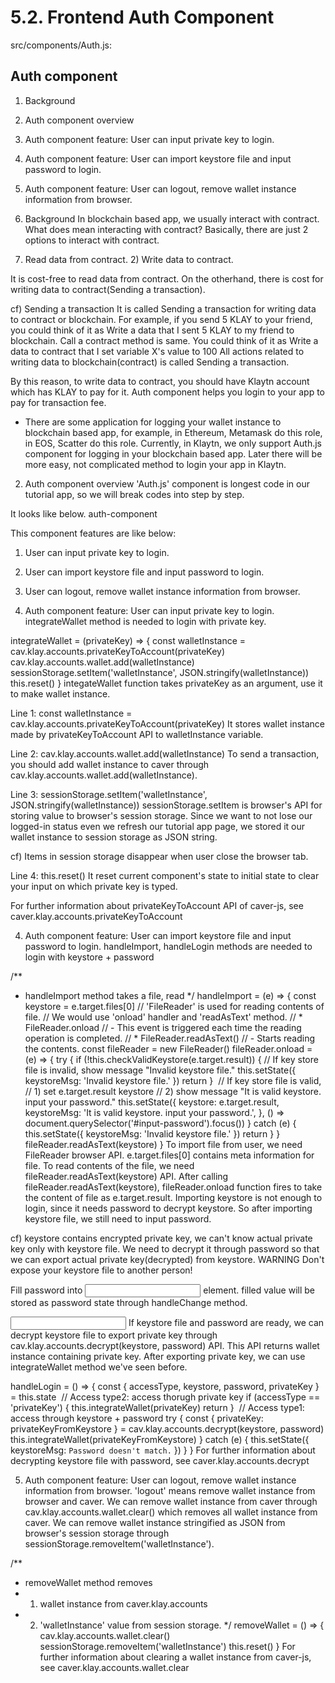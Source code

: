# 5.2. Frontend Auth Component

src/components/Auth.js:

## Auth component
1) Background
2) Auth component overview
3) Auth component feature: User can input private key to login.
4) Auth component feature: User can import keystore file and input password to login.
5) Auth component feature: User can logout, remove wallet instance information from browser.

1) Background
In blockchain based app, we usually interact with contract.
What does mean interacting with contract?
Basically, there are just 2 options to interact with contract.
1) Read data from contract. 2) Write data to contract.

It is cost-free to read data from contract.
On the otherhand, there is cost for writing data to contract(Sending a transaction).

cf) Sending a transaction
It is called Sending a transaction for writing data to contract or blockchain.
For example, if you send 5 KLAY to your friend, you could think of it as Write a data that I sent 5 KLAY to my friend to blockchain.
Call a contract method is same. You could think of it as Write a data to contract that I set variable X's value to 100 All actions related to writing data to blockchain(contract) is called Sending a transaction.

By this reason, to write data to contract, you should have Klaytn account which has KLAY to pay for it.
Auth component helps you login to your app to pay for transaction fee.

* There are some application for logging your wallet instance to blockchain based app, for example, in Ethereum, Metamask do this role, in EOS, Scatter do this role. Currently, in Klaytn, we only support Auth.js component for logging in your blockchain based app. Later there will be more easy, not complicated method to login your app in Klaytn.

2) Auth component overview
'Auth.js' component is longest code in our tutorial app, so we will break codes into step by step.

It looks like below.
auth-component​

This component features are like below:
1) User can input private key to login.
2) User can import keystore file and input password to login.
3) User can logout, remove wallet instance information from browser.

3) Auth component feature: User can input private key to login.
integrateWallet method is needed to login with private key.

integrateWallet = (privateKey) => {
  const walletInstance = cav.klay.accounts.privateKeyToAccount(privateKey)
  cav.klay.accounts.wallet.add(walletInstance)
  sessionStorage.setItem('walletInstance', JSON.stringify(walletInstance))
  this.reset()
}
integateWallet function takes privateKey as an argument, use it to make wallet instance.

Line 1: const walletInstance = cav.klay.accounts.privateKeyToAccount(privateKey)
It stores wallet instance made by privateKeyToAccount API to walletInstance variable.

Line 2: cav.klay.accounts.wallet.add(walletInstance)
To send a transaction, you should add wallet instance to caver through cav.klay.accounts.wallet.add(walletInstance).

Line 3: sessionStorage.setItem('walletInstance', JSON.stringify(walletInstance))
sessionStorage.setItem is browser's API for storing value to browser's session storage.
Since we want to not lose our logged-in status even we refresh our tutorial app page, we stored it our wallet instance to session storage as JSON string.

cf) Items in session storage disappear when user close the browser tab.

Line 4: this.reset()
It reset current component's state to initial state to clear your input on which private key is typed.

For further information about privateKeyToAccount API of caver-js, see caver.klay.accounts.privateKeyToAccount​

4) Auth component feature: User can import keystore file and input password to login.
handleImport, handleLogin methods are needed to login with keystore + password

/**
 * handleImport method takes a file, read
 */
handleImport = (e) => {
  const keystore = e.target.files[0]
  // 'FileReader' is used for reading contents of file.
  // We would use 'onload' handler and 'readAsText' method.
  // * FileReader.onload
  // - This event is triggered each time the reading operation is completed.
  // * FileReader.readAsText()
  // - Starts reading the contents.
  const fileReader = new FileReader()
  fileReader.onload = (e) => {
    try {
      if (!this.checkValidKeystore(e.target.result)) {
        // If key store file is invalid, show message "Invalid keystore file."
        this.setState({ keystoreMsg: 'Invalid keystore file.' })
        return
      }
​
      // If key store file is valid,
      // 1) set e.target.result keystore
      // 2) show message "It is valid keystore. input your password."
      this.setState({
        keystore: e.target.result,
        keystoreMsg: 'It is valid keystore. input your password.',
      }, () => document.querySelector('#input-password').focus())
    } catch (e) {
      this.setState({ keystoreMsg: 'Invalid keystore file.' })
      return
    }
  }
  fileReader.readAsText(keystore)
}
To import file from user, we need FileReader browser API.
e.target.files[0] contains meta information for file. To read contents of the file, we need fileReader.readAsText(keystore) API.
After calling fileReader.readAsText(keystore), fileReader.onload function fires to take the content of file as e.target.result.
Importing keystore is not enough to login, since it needs password to decrypt keystore.
So after importing keystore file, we still need to input password.

cf) keystore contains encrypted private key, we can't know actual private key only with keystore file.
We need to decrypt it through password so that we can export actual private key(decrypted) from keystore.
WARNING Don't expose your keystore file to another person!

Fill password into <input> element. filled value will be stored as password state through handleChange method.

<input
  id="input-password"
  className="Auth__passwordInput"
  name="password"
  type="password"
  onChange={this.handleChange}
/>
If keystore file and password are ready, we can decrypt keystore file to export private key through cav.klay.accounts.decrypt(keystore, password) API.
This API returns wallet instance containing private key. After exporting private key, we can use integrateWallet method we've seen before.

handleLogin = () => {
  const { accessType, keystore, password, privateKey } = this.state
​
  // Access type2: access thorugh private key
  if (accessType == 'privateKey') {
    this.integrateWallet(privateKey)
    return
  }
​
  // Access type1: access through keystore + password
  try {
    const { privateKey: privateKeyFromKeystore } = cav.klay.accounts.decrypt(keystore, password)
    this.integrateWallet(privateKeyFromKeystore)
  } catch (e) {
    this.setState({ keystoreMsg: `Password doesn't match.` })
  }
}
For further information about decrypting keystore file with password, see caver.klay.accounts.decrypt​

5) Auth component feature: User can logout, remove wallet instance information from browser.
'logout' means remove wallet instance from browser and caver.
We can remove wallet instance from caver through cav.klay.accounts.wallet.clear() which removes all wallet instance from caver.
We can remove wallet instance stringified as JSON from browser's session storage through sessionStorage.removeItem('walletInstance').

/**
 * removeWallet method removes
 * 1) wallet instance from caver.klay.accounts
 * 2) 'walletInstance' value from session storage.
 */
removeWallet = () => {
  cav.klay.accounts.wallet.clear()
  sessionStorage.removeItem('walletInstance')
  this.reset()
}
For further information about clearing a wallet instance from caver-js, see caver.klay.accounts.wallet.clear​
